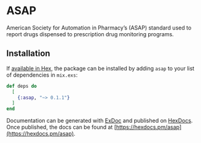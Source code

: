 # ASAP

American Society for Automation in Pharmacy’s (ASAP) standard used to report drugs dispensed to prescription drug monitoring programs.

## Installation

If [available in Hex](https://hex.pm/docs/publish), the package can be installed
by adding `asap` to your list of dependencies in `mix.exs`:

```elixir
def deps do
  [
    {:asap, "~> 0.1.1"}
  ]
end
```

Documentation can be generated with [ExDoc](https://github.com/elixir-lang/ex_doc)
and published on [HexDocs](https://hexdocs.pm). Once published, the docs can
be found at [https://hexdocs.pm/asap](https://hexdocs.pm/asap).
